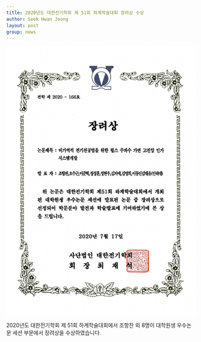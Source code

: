 ```yaml
---
title: 2020년도 대한전기학회 제 51회 하계학술대회 장려상 수상
author: Seok Hwan Jeong
layout: post
group: news
---
```


 <img src="/static/img/news/2021.01.15.jpg" alt="MR5 2220 empty" class="img-responsive">
 

 2020년도 대한전기학회 제 51회 하계학술대회에서 조항찬 외 8명이 대학원생 우수논문 세션 부문에서 장려상을 수상하였습니다. 
